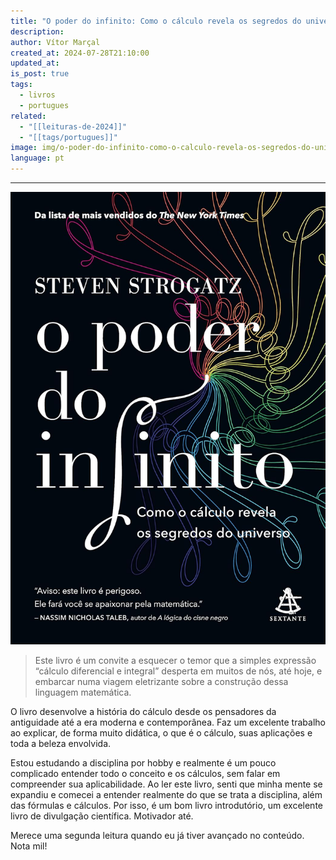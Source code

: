 ```yaml
---
title: "O poder do infinito: Como o cálculo revela os segredos do universo ♾️📚"
description: 
author: Vítor Marçal
created_at: 2024-07-28T21:10:00
updated_at: 
is_post: true
tags:
  - livros
  - portugues
related:
  - "[[leituras-de-2024]]"
  - "[[tags/portugues]]"
image: img/o-poder-do-infinito-como-o-calculo-revela-os-segredos-do-universo.jpg
language: pt
---
```

----

![o-poder-do-infinito-como-o-calculo-revela-os-segredos-do-universo](img/o-poder-do-infinito-como-o-calculo-revela-os-segredos-do-universo.jpg)

> Este livro é um convite a esquecer o temor que a simples expressão “cálculo diferencial e integral” desperta em muitos de nós, até hoje, e embarcar numa viagem eletrizante sobre a construção dessa linguagem matemática.

O livro desenvolve a história do cálculo desde os pensadores da antiguidade até a era moderna e contemporânea. Faz um excelente trabalho ao explicar, de forma muito didática, o que é o cálculo, suas aplicações e toda a beleza envolvida.

Estou estudando a disciplina por hobby e realmente é um pouco complicado entender todo o conceito e os cálculos, sem falar em compreender sua aplicabilidade. Ao ler este livro, senti que minha mente se expandiu e comecei a entender realmente do que se trata a disciplina, além das fórmulas e cálculos. Por isso, é um bom livro introdutório, um excelente livro de divulgação científica. Motivador até.

Merece uma segunda leitura quando eu já tiver avançado no conteúdo. Nota mil!